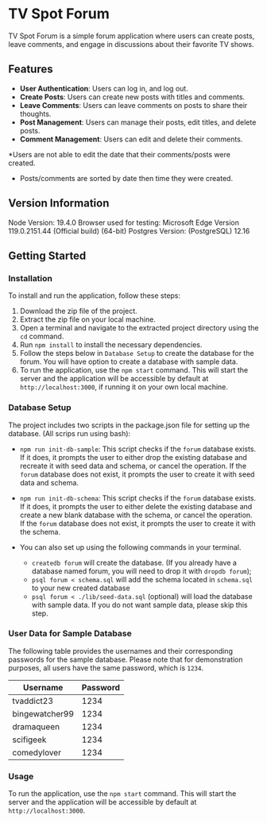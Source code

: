 # TV Spot Forum

TV Spot Forum is a simple forum application where users can create posts, leave comments, and engage in discussions about their favorite TV shows.

## Features

- **User Authentication**: Users can log in, and log out.
- **Create Posts**: Users can create new posts with titles and comments.
- **Leave Comments**: Users can leave comments on posts to share their thoughts.
- **Post Management**: Users can manage their posts, edit titles, and delete posts.
- **Comment Management**: Users can edit and delete their comments.

\*Users are not able to edit the date that their comments/posts were created.

- Posts/comments are sorted by date then time they were created.

## Version Information

Node Version: 19.4.0
Browser used for testing: Microsoft Edge Version 119.0.2151.44 (Official build) (64-bit)
Postgres Version: (PostgreSQL) 12.16

## Getting Started

### Installation

To install and run the application, follow these steps:

1. Download the zip file of the project.
2. Extract the zip file on your local machine.
3. Open a terminal and navigate to the extracted project directory using the `cd` command.
4. Run `npm install` to install the necessary dependencies.
5. Follow the steps below in `Database Setup` to create the database for the forum. You will have option to create a database with sample data.
6. To run the application, use the `npm start` command. This will start the server and the application will be accessible by default at `http://localhost:3000`, if running it on your own local machine.

### Database Setup

The project includes two scripts in the package.json file for setting up the database. (All scrips run using bash):

- `npm run init-db-sample`: This script checks if the `forum` database exists. If it does, it prompts the user to either drop the existing database and recreate it with seed data and schema, or cancel the operation. If the `forum` database does not exist, it prompts the user to create it with seed data and schema.

- `npm run init-db-schema`: This script checks if the `forum` database exists. If it does, it prompts the user to either delete the existing database and create a new blank database with the schema, or cancel the operation. If the `forum` database does not exist, it prompts the user to create it with the schema.

- You can also set up using the following commands in your terminal.
  - `createdb forum` will create the database. (If you already have a database named forum, you will need to drop it with `dropdb forum`);
  - `psql forum < schema.sql` will add the schema located in `schema.sql` to your new created database
  - `psql forum < ./lib/seed-data.sql` (optional) will load the database with sample data. If you do not want sample data, please skip this step.

### User Data for Sample Database

The following table provides the usernames and their corresponding passwords for the sample database. Please note that for demonstration purposes, all users have the same password, which is `1234`.

| Username       | Password |
| -------------- | -------- |
| tvaddict23     | 1234     |
| bingewatcher99 | 1234     |
| dramaqueen     | 1234     |
| scifigeek      | 1234     |
| comedylover    | 1234     |

### Usage

To run the application, use the `npm start` command. This will start the server and the application will be accessible by default at `http://localhost:3000`.
